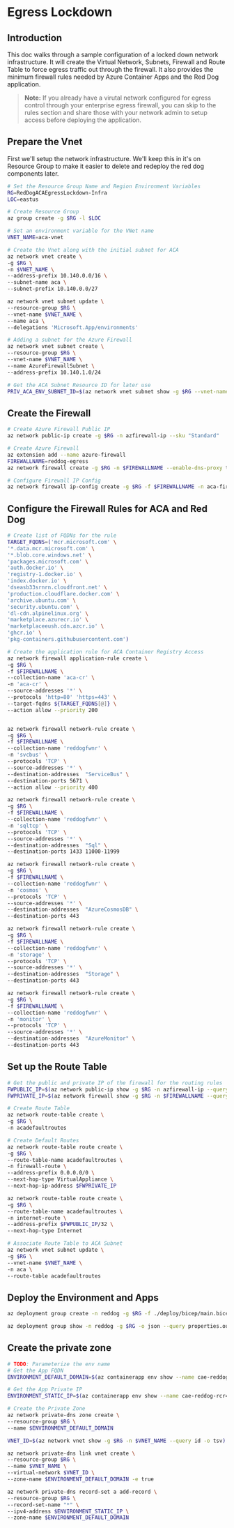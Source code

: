 # Egress Lockdown

## Introduction

This doc walks through a sample configuration of a locked down network infrastructure. It will create the Virtual Network, Subnets, Firewall and Route Table to force egress traffic out through the firewall. It also provides the minimum firewall rules needed by Azure Container Apps and the Red Dog application.

> **Note:** If you already have a virutal network configured for egress control through your enterprise egress firewall, you can skip to the rules section and share those with your network admin to setup access before deploying the application.

## Prepare the Vnet

First we'll setup the network infrastructure. We'll keep this in it's on Resource Group to make it easier to delete and redeploy the red dog components later.

```bash
# Set the Resource Group Name and Region Environment Variables
RG=RedDogACAEgressLockdown-Infra
LOC=eastus

# Create Resource Group
az group create -g $RG -l $LOC

# Set an environment variable for the VNet name
VNET_NAME=aca-vnet

# Create the Vnet along with the initial subnet for ACA
az network vnet create \
-g $RG \
-n $VNET_NAME \
--address-prefix 10.140.0.0/16 \
--subnet-name aca \
--subnet-prefix 10.140.0.0/27

az network vnet subnet update \
--resource-group $RG \
--vnet-name $VNET_NAME \
--name aca \
--delegations 'Microsoft.App/environments'

# Adding a subnet for the Azure Firewall
az network vnet subnet create \
--resource-group $RG \
--vnet-name $VNET_NAME \
--name AzureFirewallSubnet \
--address-prefix 10.140.1.0/24

# Get the ACA Subnet Resource ID for later use
PRIV_ACA_ENV_SUBNET_ID=$(az network vnet subnet show -g $RG --vnet-name $VNET_NAME -n aca --query id -o tsv)

```

## Create the Firewall

```bash
# Create Azure Firewall Public IP
az network public-ip create -g $RG -n azfirewall-ip --sku "Standard"

# Create Azure Firewall
az extension add --name azure-firewall
FIREWALLNAME=reddog-egress
az network firewall create -g $RG -n $FIREWALLNAME --enable-dns-proxy true

# Configure Firewall IP Config
az network firewall ip-config create -g $RG -f $FIREWALLNAME -n aca-firewallconfig --public-ip-address azfirewall-ip --vnet-name $VNET_NAME
```

## Configure the Firewall Rules for ACA and Red Dog

```bash
# Create list of FQDNs for the rule
TARGET_FQDNS=('mcr.microsoft.com' \
'*.data.mcr.microsoft.com' \
'*.blob.core.windows.net' \
'packages.microsoft.com' \
'auth.docker.io' \
'registry-1.docker.io' \
'index.docker.io' \
'dseasb33srnrn.cloudfront.net' \
'production.cloudflare.docker.com' \
'archive.ubuntu.com' \
'security.ubuntu.com' \
'dl-cdn.alpinelinux.org' \
'marketplace.azurecr.io' \
'marketplaceeush.cdn.azcr.io' \
'ghcr.io' \
'pkg-containers.githubusercontent.com')

# Create the application rule for ACA Container Registry Access
az network firewall application-rule create \
-g $RG \
-f $FIREWALLNAME \
--collection-name 'aca-cr' \
-n 'aca-cr' \
--source-addresses '*' \
--protocols 'http=80' 'https=443' \
--target-fqdns ${TARGET_FQDNS[@]} \
--action allow --priority 200


az network firewall network-rule create \
-g $RG \
-f $FIREWALLNAME \
--collection-name 'reddogfwnr' \
-n 'svcbus' \
--protocols 'TCP' \
--source-addresses '*' \
--destination-addresses  "ServiceBus" \
--destination-ports 5671 \
--action allow --priority 400

az network firewall network-rule create \
-g $RG \
-f $FIREWALLNAME \
--collection-name 'reddogfwnr' \
-n 'sqltcp' \
--protocols 'TCP' \
--source-addresses '*' \
--destination-addresses  "Sql" \
--destination-ports 1433 11000-11999

az network firewall network-rule create \
-g $RG \
-f $FIREWALLNAME \
--collection-name 'reddogfwnr' \
-n 'cosmos' \
--protocols 'TCP' \
--source-addresses '*' \
--destination-addresses  "AzureCosmosDB" \
--destination-ports 443

az network firewall network-rule create \
-g $RG \
-f $FIREWALLNAME \
--collection-name 'reddogfwnr' \
-n 'storage' \
--protocols 'TCP' \
--source-addresses '*' \
--destination-addresses  "Storage" \
--destination-ports 443

az network firewall network-rule create \
-g $RG \
-f $FIREWALLNAME \
--collection-name 'reddogfwnr' \
-n 'monitor' \
--protocols 'TCP' \
--source-addresses '*' \
--destination-addresses  "AzureMonitor" \
--destination-ports 443
```

## Set up the Route Table

```bash
# Get the public and private IP of the firewall for the routing rules
FWPUBLIC_IP=$(az network public-ip show -g $RG -n azfirewall-ip --query "ipAddress" -o tsv)
FWPRIVATE_IP=$(az network firewall show -g $RG -n $FIREWALLNAME --query "ipConfigurations[0].privateIPAddress" -o tsv)

# Create Route Table
az network route-table create \
-g $RG \
-n acadefaultroutes

# Create Default Routes
az network route-table route create \
-g $RG \
--route-table-name acadefaultroutes \
-n firewall-route \
--address-prefix 0.0.0.0/0 \
--next-hop-type VirtualAppliance \
--next-hop-ip-address $FWPRIVATE_IP

az network route-table route create \
-g $RG \
--route-table-name acadefaultroutes \
-n internet-route \
--address-prefix $FWPUBLIC_IP/32 \
--next-hop-type Internet

# Associate Route Table to ACA Subnet
az network vnet subnet update \
-g $RG \
--vnet-name $VNET_NAME \
-n aca \
--route-table acadefaultroutes
```

## Deploy the Environment and Apps

```bash
az deployment group create -n reddog -g $RG -f ./deploy/bicep/main.bicep --parameters vnetSubnetId=$PRIV_ACA_ENV_SUBNET_ID

az deployment group show -n reddog -g $RG -o json --query properties.outputs.urls.value
```

## Create the private zone

```bash
# TODO: Parameterize the env name
# Get the App FQDN
ENVIRONMENT_DEFAULT_DOMAIN=$(az containerapp env show --name cae-reddog-rcr4hoxcosure --resource-group ${RG} --query properties.defaultDomain --out tsv)

# Get the App Private IP
ENVIRONMENT_STATIC_IP=$(az containerapp env show --name cae-reddog-rcr4hoxcosure --resource-group ${RG} --query properties.staticIp --out tsv)

# Create the Private Zone
az network private-dns zone create \
--resource-group $RG \
--name $ENVIRONMENT_DEFAULT_DOMAIN

VNET_ID=$(az network vnet show -g $RG -n $VNET_NAME --query id -o tsv)

az network private-dns link vnet create \
--resource-group $RG \
--name $VNET_NAME \
--virtual-network $VNET_ID \
--zone-name $ENVIRONMENT_DEFAULT_DOMAIN -e true

az network private-dns record-set a add-record \
--resource-group $RG \
--record-set-name "*" \
--ipv4-address $ENVIRONMENT_STATIC_IP \
--zone-name $ENVIRONMENT_DEFAULT_DOMAIN

```